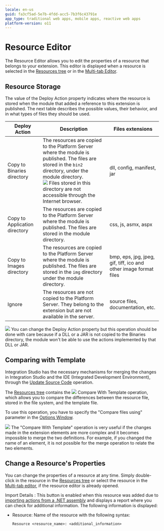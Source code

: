 ```yaml
---
locale: en-us
guid: fa3cf5ad-5e7b-4fdd-acc5-7b3f6c43791e
app_type: traditional web apps, mobile apps, reactive web apps
platform-version: o11
---
```


# Resource Editor

The Resource Editor allows you to edit the properties of a resource that belongs to your extension. This editor is displayed when a resource is selected in the [Resources tree](<../resources-tree.md>) or in the [Multi-tab Editor](<../multi-tab-editors.md>).

## Resource Storage

The value of the Deploy Action property indicates where the resource is stored when the module that added a reference to this extension is published. The next table describes the possible values, their behavior, and in what types of files they should be used.  

|Deploy Action|Description|Files extensions|
|--- |--- |--- |
|Copy to Binaries directory|The resources are copied to the Platform Server where the module is published. The files are stored in the `bin2` directory, under the module directory.<br/>![](images/note.gif) Files stored in this directory are not accessible through the Internet browser.|dll, config, manifest, jar|
|Copy to Application directory|The resources are copied to the Platform Server where the module is published. The files are stored in the module directory.|css, js, asmx, aspx|
|Copy to Images directory|The resources are copied to the Platform Server where the module is published. The files are stored in the `img` directory under the module directory.|bmp, eps, jpg, jpeg, gif, tiff, ico and other image format files|
|Ignore|The resources are not copied to the Platform Server. They belong to the extension but are not available in the server.|source files, documentation, etc.|

![](images/warning.gif) You can change the Deploy Action property but this operation should be done with care because if a DLL or a JAR is not copied to the Binaries directory, the module won't be able to use the actions implemented by that DLL or JAR.

## Comparing with Template

Integration Studio has the necessary mechanisms for merging the changes in Integration Studio and the IDE (Integrated Development Environment), through the [Update Source Code](<../../../extensibility-and-integration/integration-studio/extension-life-cycle/extension-update-source-code.md>) operation.

The [Resources tree](<../resources-tree.md>) contains the ![](images/resource-compare.gif) Compare With Template operation, which allows you to compare the differences between the resource file, stored in the file system, and the template file.

To use this operation, you have to specify the "Compare files using" parameter in the [Options Window](<../menu/edit/options.md>).

![](images/tip.gif) The "Compare With Template" operation is very useful if the changes made in the extension elements are more complex and it becomes impossible to merge the two definitions. For example, if you changed the name of an element, it is not possible for the merge operation to relate the two elements.

## Change a Resource's Properties

You can change the properties of a resource at any time. Simply double-click in the resource in the [Resources tree](<../resources-tree.md>) or select the resource in the [Multi-tab editor](<../multi-tab-editors.md>), if the resource editor is already opened.

Import Details
:   This button is enabled when this resource was added due to [importing actions from a .NET assembly](<../../../extensibility-and-integration/integration-studio/managing-extensions/net-assembly-import-action.md>) and displays a report where you can check for additional information. The following information is displayed:

* Resource: Name of the resource with the following syntax:

    `Resource <resource_name>: <additional_information>`
